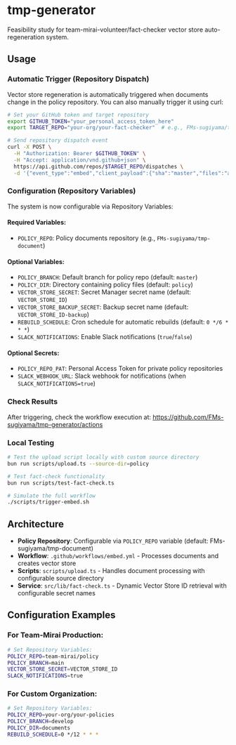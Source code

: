 # tmp-generator

Feasibility study for team-mirai-volunteer/fact-checker vector store auto-regeneration system.

## Usage

### Automatic Trigger (Repository Dispatch)

Vector store regeneration is automatically triggered when documents change in the policy repository. You can also manually trigger it using curl:

```bash
# Set your GitHub token and target repository
export GITHUB_TOKEN="your_personal_access_token_here"
export TARGET_REPO="your-org/your-fact-checker"  # e.g., FMs-sugiyama/tmp-generator

# Send repository dispatch event
curl -X POST \
  -H "Authorization: Bearer $GITHUB_TOKEN" \
  -H "Accept: application/vnd.github+json" \
  https://api.github.com/repos/$TARGET_REPO/dispatches \
  -d '{"event_type":"embed","client_payload":{"sha":"master","files":"all"}}'
```

### Configuration (Repository Variables)

The system is now configurable via Repository Variables:

#### Required Variables:
- `POLICY_REPO`: Policy documents repository (e.g., `FMs-sugiyama/tmp-document`)

#### Optional Variables:
- `POLICY_BRANCH`: Default branch for policy repo (default: `master`)
- `POLICY_DIR`: Directory containing policy files (default: `policy`)
- `VECTOR_STORE_SECRET`: Secret Manager secret name (default: `VECTOR_STORE_ID`)
- `VECTOR_STORE_BACKUP_SECRET`: Backup secret name (default: `VECTOR_STORE_ID-backup`)
- `REBUILD_SCHEDULE`: Cron schedule for automatic rebuilds (default: `0 */6 * * *`)
- `SLACK_NOTIFICATIONS`: Enable Slack notifications (`true`/`false`)

#### Optional Secrets:
- `POLICY_REPO_PAT`: Personal Access Token for private policy repositories
- `SLACK_WEBHOOK_URL`: Slack webhook for notifications (when `SLACK_NOTIFICATIONS=true`)

### Check Results

After triggering, check the workflow execution at:
https://github.com/FMs-sugiyama/tmp-generator/actions

### Local Testing

```bash
# Test the upload script locally with custom source directory
bun run scripts/upload.ts --source-dir=policy

# Test fact-check functionality
bun run scripts/test-fact-check.ts

# Simulate the full workflow
./scripts/trigger-embed.sh
```

## Architecture

- **Policy Repository**: Configurable via `POLICY_REPO` variable (default: FMs-sugiyama/tmp-document)
- **Workflow**: `.github/workflows/embed.yml` - Processes documents and creates vector store
- **Scripts**: `scripts/upload.ts` - Handles document processing with configurable source directory
- **Service**: `src/lib/fact-check.ts` - Dynamic Vector Store ID retrieval with configurable secret names

## Configuration Examples

### For Team-Mirai Production:
```bash
# Set Repository Variables:
POLICY_REPO=team-mirai/policy
POLICY_BRANCH=main
VECTOR_STORE_SECRET=VECTOR_STORE_ID
SLACK_NOTIFICATIONS=true
```

### For Custom Organization:
```bash
# Set Repository Variables:
POLICY_REPO=your-org/your-policies
POLICY_BRANCH=develop
POLICY_DIR=documents
REBUILD_SCHEDULE=0 */12 * * *
```
